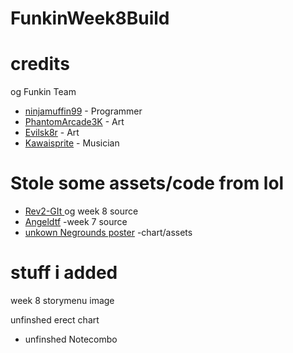 # FunkinWeek8Build


# credits
og Funkin Team 
- [ninjamuffin99](https://twitter.com/ninja_muffin99) - Programmer
- [PhantomArcade3K](https://twitter.com/phantomarcade3k) - Art 
-  [Evilsk8r](https://twitter.com/evilsk8r) - Art
- [Kawaisprite](https://twitter.com/kawaisprite) - Musician

# Stole some assets/code from lol

- [Rev2-GIt ](https://github.com/Rev2-Git) og week 8 source
- [Angeldtf](https://github.com/AngelDTF) -week 7 source
- [unkown Negrounds poster](http://uploads.ungrounded.net/tmp/1911000/1911716/file/alternate/alternate_2_r7.zip/) -chart/assets

# stuff i added 

week 8 storymenu image

unfinshed erect chart


- unfinshed Notecombo

